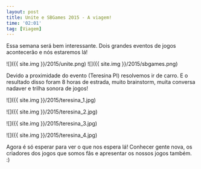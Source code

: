 ```yaml
---
layout: post
title: Unite e SBGames 2015 - A viagem!
time: '02:01'
tag: [Viagem]
---
```


Essa semana será bem interessante. Dois grandes eventos de jogos acontecerão e nós estaremos lá!

![]({{ site.img }}/2015/unite.png) ![]({{ site.img }}/2015/sbgames.png)

<!--more-->

Devido a proximidade do evento (Teresina PI) resolvemos ir de carro. E o resultado disso foram 8 horas de estrada, muito brainstorm, muita conversa nadaver e trilha sonora de jogos!

![]({{ site.img }}/2015/teresina_1.jpg)

![]({{ site.img }}/2015/teresina_2.jpg)

![]({{ site.img }}/2015/teresina_3.jpg)

![]({{ site.img }}/2015/teresina_4.jpg)

Agora é só esperar para ver o que nos espera lá! Conhecer gente nova, os criadores dos jogos que somos fãs e apresentar os nossos jogos também. :)
